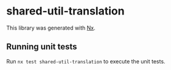 # shared-util-translation

This library was generated with [Nx](https://nx.dev).

## Running unit tests

Run `nx test shared-util-translation` to execute the unit tests.
